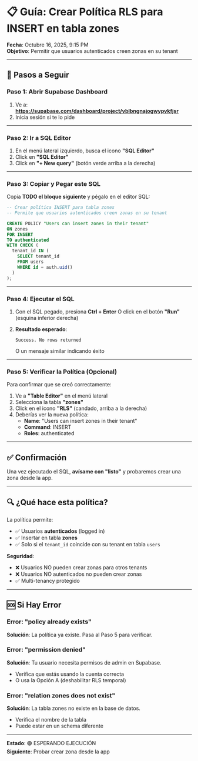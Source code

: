 # 📋 Guía: Crear Política RLS para INSERT en tabla zones

**Fecha**: Octubre 16, 2025, 9:15 PM  
**Objetivo**: Permitir que usuarios autenticados creen zonas en su tenant

---

## 🎯 Pasos a Seguir

### Paso 1: Abrir Supabase Dashboard

1. Ve a: **https://supabase.com/dashboard/project/vblbngnajogwypvkfjsr**
2. Inicia sesión si te lo pide

---

### Paso 2: Ir a SQL Editor

1. En el menú lateral izquierdo, busca el icono **"SQL Editor"** 
2. Click en **"SQL Editor"**
3. Click en **"+ New query"** (botón verde arriba a la derecha)

---

### Paso 3: Copiar y Pegar este SQL

Copia **TODO el bloque siguiente** y pégalo en el editor SQL:

```sql
-- Crear política INSERT para tabla zones
-- Permite que usuarios autenticados creen zonas en su tenant

CREATE POLICY "Users can insert zones in their tenant"
ON zones
FOR INSERT
TO authenticated
WITH CHECK (
  tenant_id IN (
    SELECT tenant_id 
    FROM users 
    WHERE id = auth.uid()
  )
);
```

---

### Paso 4: Ejecutar el SQL

1. Con el SQL pegado, presiona **Ctrl + Enter** 
   O click en el botón **"Run"** (esquina inferior derecha)

2. **Resultado esperado**:
   ```
   Success. No rows returned
   ```
   O un mensaje similar indicando éxito

---

### Paso 5: Verificar la Política (Opcional)

Para confirmar que se creó correctamente:

1. Ve a **"Table Editor"** en el menú lateral
2. Selecciona la tabla **"zones"**
3. Click en el icono **"RLS"** (candado, arriba a la derecha)
4. Deberías ver la nueva política:
   - **Name**: "Users can insert zones in their tenant"
   - **Command**: INSERT
   - **Roles**: authenticated

---

## ✅ Confirmación

Una vez ejecutado el SQL, **avísame con "listo"** y probaremos crear una zona desde la app.

---

## 🔍 ¿Qué hace esta política?

La política permite:
- ✅ Usuarios **autenticados** (logged in)
- ✅ Insertar en tabla **zones**
- ✅ Solo si el `tenant_id` coincide con su tenant en tabla `users`

**Seguridad**:
- ❌ Usuarios NO pueden crear zonas para otros tenants
- ❌ Usuarios NO autenticados no pueden crear zonas
- ✅ Multi-tenancy protegido

---

## 🆘 Si Hay Error

### Error: "policy already exists"
**Solución**: La política ya existe. Pasa al Paso 5 para verificar.

### Error: "permission denied"
**Solución**: Tu usuario necesita permisos de admin en Supabase. 
- Verifica que estás usando la cuenta correcta
- O usa la Opción A (deshabilitar RLS temporal)

### Error: "relation zones does not exist"
**Solución**: La tabla zones no existe en la base de datos.
- Verifica el nombre de la tabla
- Puede estar en un schema diferente

---

**Estado**: 🟢 ESPERANDO EJECUCIÓN  
**Siguiente**: Probar crear zona desde la app
